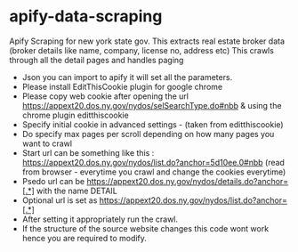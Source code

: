 # apify-data-scraping
Apify Scraping for new york state gov. This extracts real estate broker data (broker details like name, company, license no, address etc)
This crawls through all the detail pages and handles paging 

* Json you can import to apify it will set all the parameters. 
* Please install EditThisCookie plugin for google chrome 
* Please copy web cookie after opening the url https://appext20.dos.ny.gov/nydos/selSearchType.do#nbb & using the chrome plugin editthiscookie
* Specify initial cookie in advanced settings - (taken from editthiscookie)
* Do specify max pages per scroll depending on how many pages you want to crawl
* Start url can be something like this : https://appext20.dos.ny.gov/nydos/list.do?anchor=5d10ee.0#nbb (read from browser - everytime you crawl and change the cookies everytime)
* Psedo url can be https://appext20.dos.ny.gov/nydos/details.do?anchor=[.*]  with the name DETAIL
* Optional url is set as https://appext20.dos.ny.gov/nydos/list.do?anchor=[.*]
* After setting it appropriately run the crawl.
* If the structure of the source website changes this code wont work hence you are required to modify.


